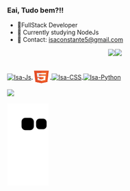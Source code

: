 ### Eai, Tudo bem?!!

- 🔭FullStack Developer 
- 📖 Currently studying NodeJs
- 💬 Contact: isaconstante5@gmail.com



<div align="center">
  <a href="https://github.com/IsaConstante">
  
   <img height="180em" src="https://github-readme-stats.vercel.app/api?username=IsaConstante&show_icons=true&theme=tokyonight&include_all_commits=true&count_private=true"/><img height="180em" src="https://github-readme-stats.vercel.app/api/top-langs/?username=IsaConstante&layout=compact&langs_count=7&theme=tokyonight"/>
</div>

<div style="display: inline_block"><br>
  <img align="center" alt="Isa-Js" height="30" width= "40"<img src="https://cdn.jsdelivr.net/gh/devicons/devicon/icons/javascript/javascript-original.svg"/>
  <img align="center" alt="Isa-HTML" height="30" width="40"<img src="https://raw.githubusercontent.com/devicons/devicon/master/icons/html5/html5-original.svg">
  <img align="center" alt="Isa-CSS" height="30" width="40"=sr=<img src="https://cdn.jsdelivr.net/gh/devicons/devicon/icons/css3/css3-original.svg"/>
  <img align="center" alt="Isa-Python" height="30" width="40"<img src="https://cdn.jsdelivr.net/gh/devicons/devicon/icons/python/python-original.svg"/>


</div>

 <div>  
   
   
   <a href="https://www.linkedin.com/in/isabela-de-oliveira-constante-9929131b5" target="_blank"><img src="https://img.shields.io/badge/-LinkedIn-%230077B5?style=for-the-badge&logo=linkedin&logoColor=white" target="_blank"></a> 
  
   ![Snake animation](https://github.com/rafaballerini/rafaballerini/blob/output/github-contribution-grid-snake.svg)
  </div>
